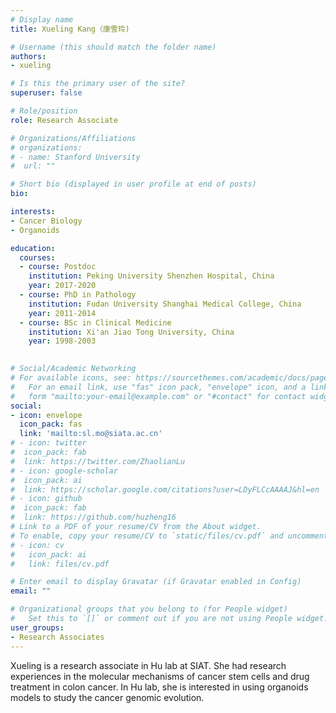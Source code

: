 ```yaml
---
# Display name
title: Xueling Kang（康雪玲)

# Username (this should match the folder name)
authors:
- xueling

# Is this the primary user of the site?
superuser: false

# Role/position
role: Research Associate

# Organizations/Affiliations
# organizations:
# - name: Stanford University
#  url: ""

# Short bio (displayed in user profile at end of posts)
bio: 

interests:
- Cancer Biology
- Organoids

education:
  courses:
  - course: Postdoc
    institution: Peking University Shenzhen Hospital, China
    year: 2017-2020
  - course: PhD in Pathology 
    institution: Fudan University Shanghai Medical College, China
    year: 2011-2014
  - course: BSc in Clinical Medicine
    institution: Xi'an Jiao Tong University, China
    year: 1998-2003
    

# Social/Academic Networking
# For available icons, see: https://sourcethemes.com/academic/docs/page-builder/#icons
#   For an email link, use "fas" icon pack, "envelope" icon, and a link in the
#   form "mailto:your-email@example.com" or "#contact" for contact widget.
social:
- icon: envelope
  icon_pack: fas
  link: 'mailto:sl.mo@siata.ac.cn'
# - icon: twitter
#  icon_pack: fab
#  link: https://twitter.com/ZhaolianLu
# - icon: google-scholar
#  icon_pack: ai
#  link: https://scholar.google.com/citations?user=LDyFLCcAAAAJ&hl=en
# - icon: github
#  icon_pack: fab
#  link: https://github.com/huzheng16
# Link to a PDF of your resume/CV from the About widget.
# To enable, copy your resume/CV to `static/files/cv.pdf` and uncomment the lines below.
# - icon: cv
#   icon_pack: ai
#   link: files/cv.pdf

# Enter email to display Gravatar (if Gravatar enabled in Config)
email: ""

# Organizational groups that you belong to (for People widget)
#   Set this to `[]` or comment out if you are not using People widget.
user_groups:
- Research Associates
---
```


Xueling is a research associate in Hu lab at SIAT. She had research experiences in the molecular mechanisms of cancer stem cells and drug treatment in colon cancer. In Hu lab, she is interested in using organoids models to study the cancer genomic evolution.
